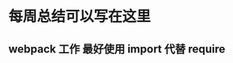 <!--
 * @Descripttion:
 * @version:
 * @Author: tina.cai
 * @Date: 2020-04-13 22:56:46
 * @LastEditors: tina.cai
 * @LastEditTime: 2020-08-10 21:18:00
-->

# 每周总结可以写在这里

## webpack 工作 最好使用 import 代替 require
